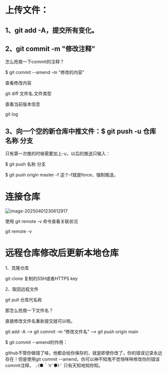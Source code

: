 # 上传文件：

## 1、git add -A，提交所有变化。

## 2、git commit -m "修改注释"

怎么抢救一下commit的注释？

$ git commit --amend -m "修改的内容"

查看修改内容

git diff 文件名.文件类型

查看当前版本信息

git log

## 3、向一个空的新仓库中推文件：$ git push -u 仓库名称 分支

只有第一次推的时候需要加上-u，以后的推送只输入：

$ git push 名称 分支

$ git push origin master -f 这个-f就是force，强制推送。

# 连接仓库

![image-20250401230612917](C:\Users\Administrator\AppData\Roaming\Typora\typora-user-images\image-20250401230612917.png)

使用 git remote -v 命令查看关联状况

git remote -v

# 远程仓库修改后更新本地仓库

1、克隆仓库

git clone 复制的SSH或者HTTPS key

2、取回远程文件

git pull 仓库代名称

那怎么抢救一下文件名？

直接修改文件名重新提交就可以啦。

git add -A —> git commit -m “修改文件名” —> git push origin main

$ git commit --amend的作用：

github不管你做错了啥，他都会给你保存的，就是即使你改了，你的错误记录永远存在！但是使用git commit --amend，你可以神不知鬼不觉悄咪咪修改你的错误commit注释，╭(●｀∀´●)╯只有天知地知你知。

